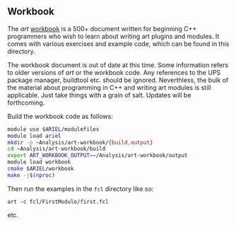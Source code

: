 ## Workbook

The *art* [workbook](doc/art-workbook-v0_91.pdf) is a 500+ document written for beginning C++ programmers who wish to learn about writing art plugins and modules. It comes with various exercises and example code, which can be found in this directory.

The workbook document is out of date at this time. Some information refers to older versions of *art* or the workbook code. Any references to the UPS package manager, buildtool etc. should be ignored. Neverthless, the bulk of the material about programming in C++ and writing art modules is still applicable. Just take things with a grain of salt. Updates will be forthcoming.

Build the workbook code as follows:

~~~~~~~~~~bash
module use $ARIEL/modulefiles
module load ariel
mkdir -p ~Analysis/art-workbook/{build,output}
cd ~Analysis/art-workbook/build
export ART_WORKBOOK_OUTPUT=~/Analysis/art-workbook/output
module load workbook
cmake $ARIEL/workbook
make -j$(nproc)
~~~~~~~~~~

Then run the examples in the `fcl` directory like so:

`art -c fcl/FirstModule/first.fcl`

etc.
